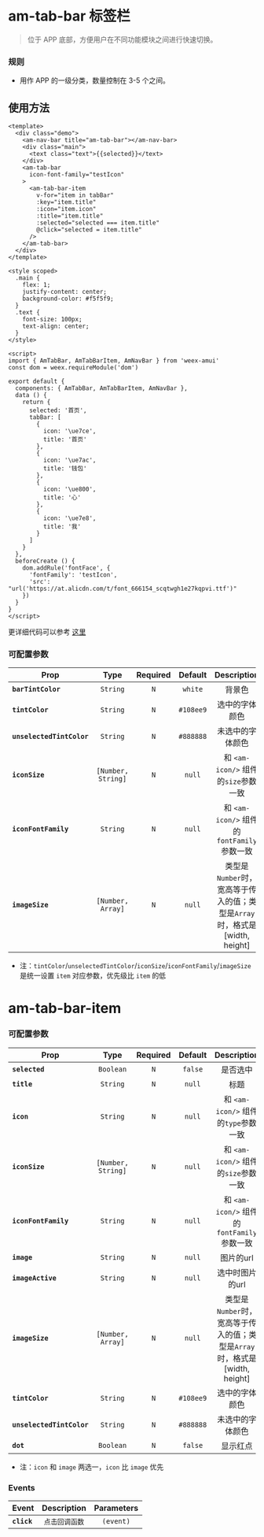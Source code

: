 # am-tab-bar 标签栏

> 位于 APP 底部，方便用户在不同功能模块之间进行快速切换。

### 规则
- 用作 APP 的一级分类，数量控制在 3-5 个之间。

## 使用方法 

```vue
<template>
  <div class="demo">
    <am-nav-bar title="am-tab-bar"></am-nav-bar>
    <div class="main">
      <text class="text">{{selected}}</text>
    </div>
    <am-tab-bar
      icon-font-family="testIcon"
    >
      <am-tab-bar-item
        v-for="item in tabBar"
        :key="item.title"
        :icon="item.icon"
        :title="item.title"
        :selected="selected === item.title"
        @click="selected = item.title"
      />
    </am-tab-bar>
  </div>
</template>

<style scoped>
  .main {
    flex: 1;
    justify-content: center;
    background-color: #f5f5f9;
  }
  .text {
    font-size: 100px;
    text-align: center;
  }
</style>

<script>
import { AmTabBar, AmTabBarItem, AmNavBar } from 'weex-amui'
const dom = weex.requireModule('dom')

export default {
  components: { AmTabBar, AmTabBarItem, AmNavBar },
  data () {
    return {
      selected: '首页',
      tabBar: [
        {
          icon: '\ue7ce',
          title: '首页'
        },
        {
          icon: '\ue7ac',
          title: '钱包'
        },
        {
          icon: '\ue800',
          title: '心'
        },
        {
          icon: '\ue7e8',
          title: '我'
        }
      ]
    }
  },
  beforeCreate () {
    dom.addRule('fontFace', {
      'fontFamily': 'testIcon',
      'src': "url('https://at.alicdn.com/t/font_666154_scqtwgh1e27kqpvi.ttf')"
    })
  }
}
</script>
```
更详细代码可以参考 [这里](https://github.com/HMingHe/weex-amui/blob/master/example/tab-bar/index.vue)

### 可配置参数
| Prop	 | Type | Required | Default | Description |
| ---- |:----:|:---:|:-------:|:----------:|
| **`barTintColor`** | `String` | `N` | `white` | 背景色 |
| **`tintColor`** | `String` | `N` | `#108ee9` | 选中的字体颜色 |
| **`unselectedTintColor`** | `String` | `N` | `#888888` | 未选中的字体颜色 |
| **`iconSize`** | `[Number, String]` | `N` | `null` | 和 `<am-icon/>` 组件的`size`参数一致 |
| **`iconFontFamily`** | `String` | `N` | `null` | 和 `<am-icon/>` 组件的`fontFamily`参数一致 |
| **`imageSize`** | `[Number, Array]` | `N` | `null` | 类型是`Number`时，宽高等于传入的值；类型是`Array`时，格式是[width, height] |

- 注：`tintColor`/`unselectedTintColor`/`iconSize`/`iconFontFamily`/`imageSize` 是统一设置 `item` 对应参数，优先级比 `item` 的低

# am-tab-bar-item
### 可配置参数
| Prop	 | Type | Required | Default | Description |
| ---- |:----:|:---:|:-------:|:----------:|
| **`selected`** | `Boolean` | `N` | `false` | 是否选中 |
| **`title`** | `String` | `N` | `null` | 标题 |
| **`icon`** | `String` | `N` | `null` | 和 `<am-icon/>` 组件的`type`参数一致 |
| **`iconSize`** | `[Number, String]` | `N` | `null` | 和 `<am-icon/>` 组件的`size`参数一致 |
| **`iconFontFamily`** | `String` | `N` | `null` | 和 `<am-icon/>` 组件的`fontFamily`参数一致 |
| **`image`** | `String` | `N` | `null` | 图片的url |
| **`imageActive`** | `String` | `N` | `null` | 选中时图片的url |
| **`imageSize`** | `[Number, Array]` | `N` | `null` | 类型是`Number`时，宽高等于传入的值；类型是`Array`时，格式是[width, height] |
| **`tintColor`** | `String` | `N` | `#108ee9` | 选中的字体颜色 |
| **`unselectedTintColor`** | `String` | `N` | `#888888` | 未选中的字体颜色 |
| **`dot`** | `Boolean` | `N` | `false` | 显示红点 |

- 注：`icon` 和 `image` 两选一，`icon` 比 `image` 优先

### Events
| Event	 | Description | Parameters |
| ---- |:----------:|:----:|
| **`click`** | `点击回调函数` | `(event)` |